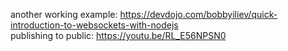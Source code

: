 another working example: https://devdojo.com/bobbyiliev/quick-introduction-to-websockets-with-nodejs \
publishing to public: https://youtu.be/RL_E56NPSN0